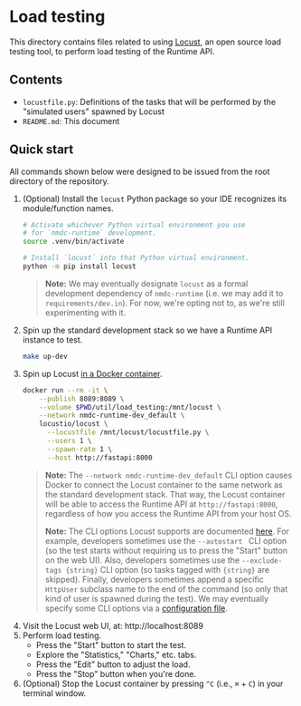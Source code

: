 # Load testing

This directory contains files related to using [Locust](https://locust.io/), an open source load testing tool, to perform load testing of the Runtime API.

## Contents

- `locustfile.py`: Definitions of the tasks that will be performed by the "simulated users" spawned by Locust
- `README.md`: This document

## Quick start

All commands shown below were designed to be issued from the root directory of the repository.

1. (Optional) Install the `locust` Python package so your IDE recognizes its
   module/function names.
   ```sh
   # Activate whichever Python virtual environment you use
   # for `nmdc-runtime` development.
   source .venv/bin/activate

   # Install `locust` into that Python virtual environment.
   python -m pip install locust
   ```
   > **Note:** We may eventually designate `locust` as a formal development dependency of `nmdc-runtime` (i.e. we may add it to `requirements/dev.in`). For now, we're opting not to, as we're still experimenting with it.
2. Spin up the standard development stack so we have a Runtime API instance
   to test.
   ```sh
   make up-dev
   ```
3. Spin up Locust [in a Docker container](https://docs.locust.io/en/stable/running-in-docker.html).
   ```sh
   docker run --rm -it \
       --publish 8089:8089 \
       --volume $PWD/util/load_testing:/mnt/locust \
       --network nmdc-runtime-dev_default \
       locustio/locust \
         --locustfile /mnt/locust/locustfile.py \
         --users 1 \
         --spawn-rate 1 \
         --host http://fastapi:8000
   ```
   > **Note:** The `--network nmdc-runtime-dev_default` CLI option causes Docker to connect the Locust container to the same network as the standard development stack. That way, the Locust container will be able to access the Runtime API at `http://fastapi:8000`, regardless of how you access the Runtime API from your host OS.
   >
   > **Note:** The CLI options Locust supports are documented [here](https://docs.locust.io/en/stable/configuration.html#command-line-options). For example, developers sometimes use the `--autostart ` CLI option (so the test starts without requiring us to press the "Start" button on the web UI). Also, developers sometimes use the `--exclude-tags {string}` CLI option (so tasks tagged with `{string}` are skipped). Finally, developers sometimes append a specific `HttpUser` subclass name to the end of the command (so only that kind of user is spawned during the test). We may eventually specify some CLI options via a [configuration file](https://docs.locust.io/en/stable/configuration.html#configuration-file).
4. Visit the Locust web UI, at: http://localhost:8089
5. Perform load testing.
   - Press the "Start" button to start the test.
   - Explore the "Statistics," "Charts," etc. tabs.
   - Press the "Edit" button to adjust the load.
   - Press the "Stop" button when you're done.
6. (Optional) Stop the Locust container by pressing `^C` (i.e., `⌘` + `C`) in your terminal window.
